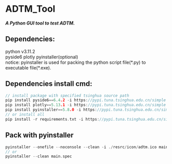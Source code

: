 # ADTM_Tool
***A Python GUI tool to test ADTM.***   

## Dependencies:
python v3.11.2  
pyside6  plotly  pyinstaller(optional)  
notice: pyinstaller is used for packing the python script file(\*.py) to executable file(\*.exe).  

## Dependencies install cmd:
```C
// install package with specified tsinghua source path
pip install pyside6==6.4.2 -i https://pypi.tuna.tsinghua.edu.cn/simple
pip install plotly==5.13.1 -i https://pypi.tuna.tsinghua.edu.cn/simple
pip install pyinstaller==5.8.0 -i https://pypi.tuna.tsinghua.edu.cn/simple  (optional)
// or install all 
pip install -r requirements.txt -i https://pypi.tuna.tsinghua.edu.cn/simple
```

## Pack with pyinstaller
```C
pyinstaller --onefile --noconsole --clean -i ./resrc/icon/adtm.ico main.py
// or
pyinstaller --clean main.spec
```
